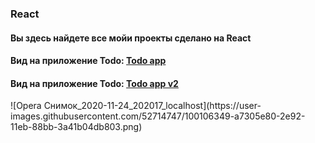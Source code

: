 ### React

<h4 align="left">Вы здесь найдете все мойи проекты сделано на React</h4>
<h4 align="left">Вид на приложение Todo: <a href="https://tolebijaksybai.github.io/React/Todo_app/public/" target="_blank">Todo app</a></h4>

<h4 align="left">Вид на приложение Todo: <a href="https://tolebijaksybai.github.io/React/Todo_app_v2/public/" target="_blank">Todo app v2</a></h4>
![Opera Снимок_2020-11-24_202017_localhost](https://user-images.githubusercontent.com/52714747/100106349-a7305e80-2e92-11eb-88bb-3a41b04db803.png)

